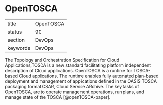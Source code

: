 # OpenTOSCA


|          |           |
| -------- | --------- |
| title    | OpenTOSCA | 
| status   | 90        |
| section  | DevOps    |
| keywords | DevOps    |



The Topology and Orchestration Specification for Cloud
Applications,TOSCA is a new standard facilitating platform independent
description of Cloud applications. OpenTOSCA is a runtime for
TOSCA-based Cloud applications. The runtime enables fully automated
plan-based deployment and management of applications defined in the
OASIS TOSCA packaging format CSAR, Cloud Service ARchive.  The key
tasks of OpenTOSCA, are to operate management operations, run plans,
and manage state of the TOSCA [@openTOSCA-paper].
     

